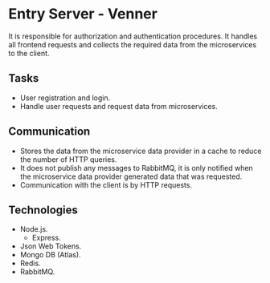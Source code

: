 # Entry Server - Venner
It is responsible for authorization and authentication procedures. It handles all frontend requests and collects the required data from the microservices to the client.

## Tasks
* User registration and login.
* Handle user requests and request data from microservices.

## Communication
* Stores the data from the microservice data provider in a cache to reduce the number of HTTP queries.
* It does not publish any messages to RabbitMQ, it is only notified when the microservice data provider generated data that was requested.
* Communication with the client is by HTTP requests.

## Technologies
* Node.js.
  * Express. 
* Json Web Tokens.
* Mongo DB (Atlas).
* Redis.
* RabbitMQ.
